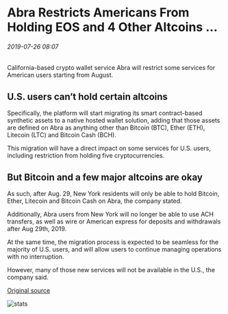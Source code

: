 # Abra Restricts Americans From Holding EOS and 4 Other Altcoins ...

###### 2019-07-26 08:07

California-based crypto wallet service Abra will restrict some services for American users starting from August.

## U.S. users can’t hold certain altcoins

Specifically, the platform will start migrating its smart contract-based synthetic assets to a native hosted wallet solution, adding that those assets are defined on Abra as anything other than Bitcoin (BTC), Ether (ETH), Litecoin (LTC) and Bitcoin Cash (BCH).

This migration will have a direct impact on some services for U.S. users, including restriction from holding five cryptocurrencies.

## But Bitcoin and a few major altcoins are okay

As such, after Aug. 29, New York residents will only be able to hold Bitcoin, Ether, Litecoin and Bitcoin Cash on Abra, the company stated.

Additionally, Abra users from New York will no longer be able to use ACH transfers, as well as wire or American express for deposits and withdrawals after Aug 29th, 2019.

At the same time, the migration process is expected to be seamless for the majority of U.S. users, and will allow users to continue managing operations with no interruption.

However, many of those new services will not be available in the U.S., the company said.

[Original source](https://cointelegraph.com/news/abra-restricts-americans-from-holding-eos-and-4-other-altcoins)

![stats](https://c.statcounter.com/11760860/0/a89fa40b/1/ "stats")